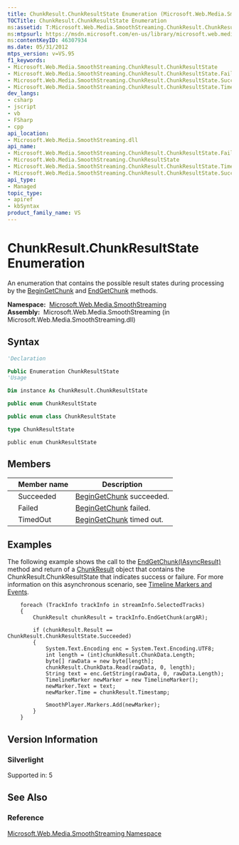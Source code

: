```yaml
---
title: ChunkResult.ChunkResultState Enumeration (Microsoft.Web.Media.SmoothStreaming)
TOCTitle: ChunkResult.ChunkResultState Enumeration
ms:assetid: T:Microsoft.Web.Media.SmoothStreaming.ChunkResult.ChunkResultState
ms:mtpsurl: https://msdn.microsoft.com/en-us/library/microsoft.web.media.smoothstreaming.chunkresult.chunkresultstate(v=VS.95)
ms:contentKeyID: 46307934
ms.date: 05/31/2012
mtps_version: v=VS.95
f1_keywords:
- Microsoft.Web.Media.SmoothStreaming.ChunkResult.ChunkResultState
- Microsoft.Web.Media.SmoothStreaming.ChunkResult.ChunkResultState.Failed
- Microsoft.Web.Media.SmoothStreaming.ChunkResult.ChunkResultState.Succeeded
- Microsoft.Web.Media.SmoothStreaming.ChunkResult.ChunkResultState.TimedOut
dev_langs:
- csharp
- jscript
- vb
- FSharp
- cpp
api_location:
- Microsoft.Web.Media.SmoothStreaming.dll
api_name:
- Microsoft.Web.Media.SmoothStreaming.ChunkResult.ChunkResultState.Failed
- Microsoft.Web.Media.SmoothStreaming.ChunkResultState
- Microsoft.Web.Media.SmoothStreaming.ChunkResult.ChunkResultState.TimedOut
- Microsoft.Web.Media.SmoothStreaming.ChunkResult.ChunkResultState.Succeeded
api_type:
- Managed
topic_type:
- apiref
- kbSyntax
product_family_name: VS
---
```


# ChunkResult.ChunkResultState Enumeration

An enumeration that contains the possible result states during processing by the [BeginGetChunk](trackinfo-begingetchunk-method-microsoft-web-media-smoothstreaming_1.md) and [EndGetChunk](trackinfo-endgetchunk-method-microsoft-web-media-smoothstreaming_1.md) methods.

**Namespace:**  [Microsoft.Web.Media.SmoothStreaming](microsoft-web-media-smoothstreaming-namespace_1.md)  
**Assembly:**  Microsoft.Web.Media.SmoothStreaming (in Microsoft.Web.Media.SmoothStreaming.dll)

## Syntax

```vb
'Declaration

Public Enumeration ChunkResultState
'Usage

Dim instance As ChunkResult.ChunkResultState
```

```csharp
public enum ChunkResultState
```

```cpp
public enum class ChunkResultState
```

``` fsharp
type ChunkResultState
```

```jscript
public enum ChunkResultState
```

## Members

||Member name|Description|
|--- |--- |--- |
||Succeeded|[BeginGetChunk](trackinfo-begingetchunk-method-microsoft-web-media-smoothstreaming_1.md) succeeded.|
||Failed|[BeginGetChunk](trackinfo-begingetchunk-method-microsoft-web-media-smoothstreaming_1.md) failed.|
||TimedOut|[BeginGetChunk](trackinfo-begingetchunk-method-microsoft-web-media-smoothstreaming_1.md) timed out.|


## Examples

The following example shows the call to the [EndGetChunk(IAsyncResult)](trackinfo-endgetchunk-method-microsoft-web-media-smoothstreaming_1.md) method and return of a [ChunkResult](chunkresult-class-microsoft-web-media-smoothstreaming_1.md) object that contains the ChunkResult.ChunkResultState that indicates success or failure. For more information on this asynchronous scenario, see [Timeline Markers and Events](timeline-markers-and-events.md).

``` 
    foreach (TrackInfo trackInfo in streamInfo.SelectedTracks)
    {
        ChunkResult chunkResult = trackInfo.EndGetChunk(argAR);

        if (chunkResult.Result == ChunkResult.ChunkResultState.Succeeded)
        {
            System.Text.Encoding enc = System.Text.Encoding.UTF8;
            int length = (int)chunkResult.ChunkData.Length;
            byte[] rawData = new byte[length];
            chunkResult.ChunkData.Read(rawData, 0, length);
            String text = enc.GetString(rawData, 0, rawData.Length);
            TimelineMarker newMarker = new TimelineMarker();
            newMarker.Text = text;
            newMarker.Time = chunkResult.Timestamp;

            SmoothPlayer.Markers.Add(newMarker);
        }
    }
```

## Version Information

### Silverlight

Supported in: 5  

## See Also

### Reference

[Microsoft.Web.Media.SmoothStreaming Namespace](microsoft-web-media-smoothstreaming-namespace_1.md)

